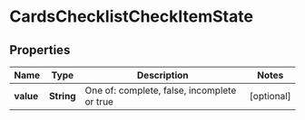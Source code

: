 # CardsChecklistCheckItemState

## Properties
Name | Type | Description | Notes
------------ | ------------- | ------------- | -------------
**value** | **String** | One of: complete, false, incomplete or true |  [optional]
